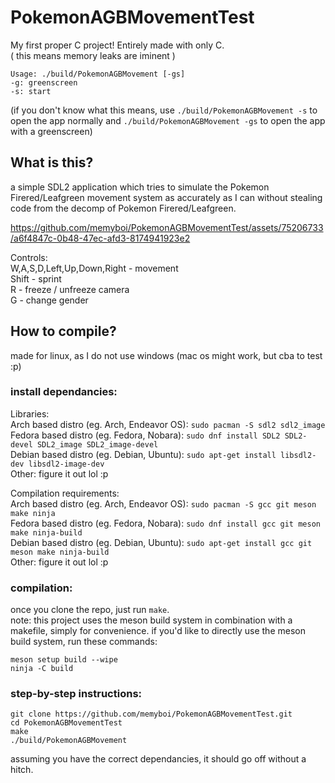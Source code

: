 # PokemonAGBMovementTest
My first proper C project! Entirely made with only C.  
( this means memory leaks are iminent )

```
Usage: ./build/PokemonAGBMovement [-gs]
-g: greenscreen
-s: start
```  
(if you don't know what this means, use `./build/PokemonAGBMovement -s` to open the app normally and `./build/PokemonAGBMovement -gs` to open the app with a greenscreen)

## What is this?
a simple SDL2 application which tries to simulate the Pokemon Firered/Leafgreen movement system as accurately as I can without stealing code from the decomp of Pokemon Firered/Leafgreen.
  
https://github.com/memyboi/PokemonAGBMovementTest/assets/75206733/a6f4847c-0b48-47ec-afd3-8174941923e2

Controls:  
W,A,S,D,Left,Up,Down,Right - movement  
Shift - sprint  
R - freeze / unfreeze camera  
G - change gender  

## How to compile?
made for linux, as I do not use windows (mac os might work, but cba to test :p)  
  
### install dependancies:
Libraries:  
Arch based distro (eg. Arch, Endeavor OS): `sudo pacman -S sdl2 sdl2_image`  
Fedora based distro (eg. Fedora, Nobara): `sudo dnf install SDL2 SDL2-devel SDL2_image SDL2_image-devel`  
Debian based distro (eg. Debian, Ubuntu): `sudo apt-get install libsdl2-dev libsdl2-image-dev`  
Other: figure it out lol :p  

Compilation requirements:  
Arch based distro (eg. Arch, Endeavor OS): `sudo pacman -S gcc git meson make ninja`  
Fedora based distro (eg. Fedora, Nobara): `sudo dnf install gcc git meson make ninja-build`  
Debian based distro (eg. Debian, Ubuntu): `sudo apt-get install gcc git meson make ninja-build`  
Other: figure it out lol :p  

### compilation:
once you clone the repo, just run `make`.  
note: this project uses the meson build system in combination with a makefile, simply for convenience. if you'd like to directly use the meson build system, run these commands:
```
meson setup build --wipe
ninja -C build
```
  
### step-by-step instructions:  
```
git clone https://github.com/memyboi/PokemonAGBMovementTest.git
cd PokemonAGBMovementTest
make
./build/PokemonAGBMovement
```
assuming you have the correct dependancies, it should go off without a hitch.
